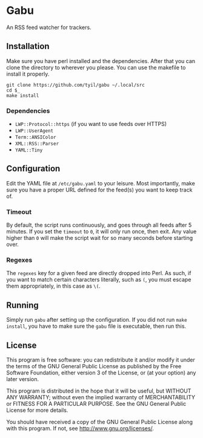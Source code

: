 # Gabu
An RSS feed watcher for trackers.

## Installation
Make sure you have perl installed and the dependencies. After that you can
clone the directory to wherever you please. You can use the makefile to install
it properly.

```
git clone https://github.com/tyil/gabu ~/.local/src
cd $_
make install
```

### Dependencies
- `LWP::Protocol::https` (if you want to use feeds over HTTPS)
- `LWP::UserAgent`
- `Term::ANSIColor`
- `XML::RSS::Parser`
- `YAML::Tiny`

## Configuration
Edit the YAML file at `/etc/gabu.yaml` to your leisure. Most importantly, make
sure you have a proper URL defined for the feed(s) you want to keep track of.

### Timeout
By default, the script runs continuously, and goes through all feeds after 5
minutes. If you set the `timeout` to `0`, it will only run once, then exit. Any
value higher than `0` will make the script wait for so many seconds before
starting over.

### Regexes
The `regexes` key for a given feed are directly dropped into Perl. As such, if
you want to match certain characters literally, such as `(`, you must escape
them appropriately, in this case as `\(`.

## Running
Simply run `gabu` after setting up the configuration. If you did not run `make
install`, you have to make sure the `gabu` file is executable, then run this.

## License
This program is free software: you can redistribute it and/or modify it under
the terms of the GNU General Public License as published by the Free Software
Foundation, either version 3 of the License, or (at your option) any later
version.

This program is distributed in the hope that it will be useful, but WITHOUT ANY
WARRANTY; without even the implied warranty of MERCHANTABILITY or FITNESS FOR A
PARTICULAR PURPOSE.  See the GNU General Public License for more details.

You should have received a copy of the GNU General Public License along with
this program.  If not, see <http://www.gnu.org/licenses/>.

